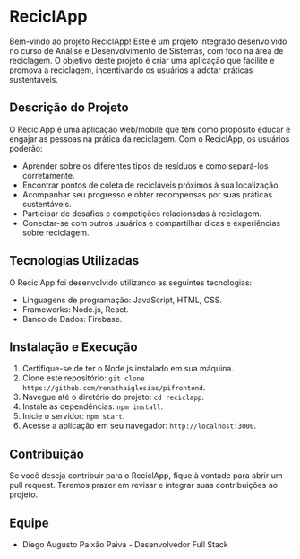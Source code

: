 # ReciclApp

Bem-vindo ao projeto ReciclApp! Este é um projeto integrado desenvolvido no curso de Análise e Desenvolvimento de Sistemas, com foco na área de reciclagem. O objetivo deste projeto é criar uma aplicação que facilite e promova a reciclagem, incentivando os usuários a adotar práticas sustentáveis.

## Descrição do Projeto

O ReciclApp é uma aplicação web/mobile que tem como propósito educar e engajar as pessoas na prática da reciclagem. Com o ReciclApp, os usuários poderão:

- Aprender sobre os diferentes tipos de resíduos e como separá-los corretamente.
- Encontrar pontos de coleta de recicláveis próximos à sua localização.
- Acompanhar seu progresso e obter recompensas por suas práticas sustentáveis.
- Participar de desafios e competições relacionadas à reciclagem.
- Conectar-se com outros usuários e compartilhar dicas e experiências sobre reciclagem.

## Tecnologias Utilizadas

O ReciclApp foi desenvolvido utilizando as seguintes tecnologias:

- Linguagens de programação: JavaScript, HTML, CSS.
- Frameworks: Node.js, React.
- Banco de Dados: Firebase.

## Instalação e Execução

1. Certifique-se de ter o Node.js instalado em sua máquina.
2. Clone este repositório: `git clone https://github.com/renathaiglesias/pifrontend`.
3. Navegue até o diretório do projeto: `cd reciclapp`.
4. Instale as dependências: `npm install`.
5. Inicie o servidor: `npm start`.
6. Acesse a aplicação em seu navegador: `http://localhost:3000`.

## Contribuição

Se você deseja contribuir para o ReciclApp, fique à vontade para abrir um pull request. Teremos prazer em revisar e integrar suas contribuições ao projeto.

## Equipe

- Diego Augusto Paixão Paiva - Desenvolvedor Full Stack

